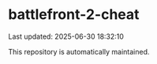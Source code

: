 # battlefront-2-cheat

Last updated: 2025-06-30 18:32:10

This repository is automatically maintained.
